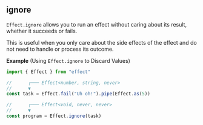 ## ignore

`Effect.ignore` allows you to run an effect without caring about its result,
whether it succeeds or fails.

This is useful when you only care about the side effects of the effect and do not need to handle or process its outcome.

**Example** (Using `Effect.ignore` to Discard Values)

```ts twoslash
import { Effect } from "effect"

//      ┌─── Effect<number, string, never>
//      ▼
const task = Effect.fail("Uh oh!").pipe(Effect.as(5))

//      ┌─── Effect<void, never, never>
//      ▼
const program = Effect.ignore(task)
```
